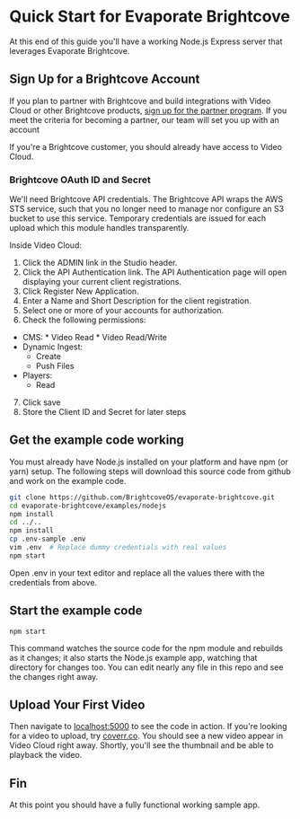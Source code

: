 Quick Start for Evaporate Brightcove
====================================

At this end of this guide you'll have a working Node.js Express server that leverages Evaporate Brightcove.

## Sign Up for a Brightcove Account

If you plan to partner with Brightcove and build integrations with Video Cloud or other Brightcove products, [sign up for the partner program](http://go.brightcove.com/partner-inquiry). If you meet the criteria for becoming a partner, our team will set you up with an account

If you're a Brightcove customer, you should already have access to Video Cloud.

### Brightcove OAuth ID and Secret

We'll need Brightcove API credentials. The Brightcove API wraps the AWS STS service, such that you no longer need to manage nor configure an S3 bucket to use this service. Temporary credentials are issued for each upload which this module handles transparently.

Inside Video Cloud:

 1. Click the ADMIN link in the Studio header.
 2. Click the API Authentication link. The API Authentication page will open displaying your current client registrations.
 3. Click Register New Application.
 4. Enter a Name and Short Description for the client registration.
 5. Select one or more of your accounts for authorization.
 6. Check the following permissions:
   * CMS:
    * Video Read
    * Video Read/Write
  * Dynamic Ingest:
    * Create
    * Push Files
  * Players:
    * Read
 7. Click save
 8. Store the Client ID and Secret for later steps

## Get the example code working

You must already have Node.js installed on your platform and have npm (or yarn) setup. The following steps will download this source code from github and work on the example code.

```sh
git clone https://github.com/BrightcoveOS/evaporate-brightcove.git
cd evaporate-brightcove/examples/nodejs
npm install
cd ../..
npm install
cp .env-sample .env
vim .env  # Replace dummy credentials with real values
npm start
```

Open .env in your text editor and replace all the values there with the credentials from above.

## Start the example code

```
npm start
```

This command watches the source code for the npm module and rebuilds as it changes; it also starts the Node.js example app, watching that directory for changes too. You can edit nearly any file in this repo and see the changes right away.

## Upload Your First Video

Then navigate to [localhost:5000](http://localhost:5000/) to see the code in action. If you're looking for a video to upload, try [coverr.co](http://coverr.co). You should see a new video appear in Video Cloud right away. Shortly, you'll see the thumbnail and be able to playback the video.

## Fin

At this point you should have a fully functional working sample app.
